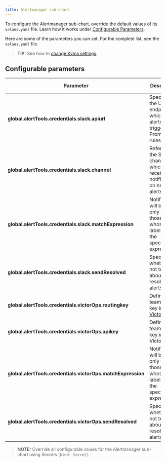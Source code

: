 ```yaml
---
title: Alertmanager sub-chart
---
```


To configure the Alertmanager sub-chart, override the default values of its `values.yaml` file.
Learn how it works under [Configurable Parameters](./README.md).

Here are some of the parameters you can set.
For the complete list, see the `values.yaml` file.

>**TIP:** See how to [change Kyma settings](../../04-operation-guides/operations/03-change-kyma-config-values.md).

## Configurable parameters

| Parameter | Description | Default value |
|-----------|-------------|---------------|
| **global.alertTools.credentials.slack.apiurl** | Specifies the URL endpoint which sends alerts triggered by Prometheus rules.  | None |
| **global.alertTools.credentials.slack.channel** | Refers to the Slack channel which receives notifications on new alerts. | None |
| **global.alertTools.credentials.slack.matchExpression** | Notifications will be sent only for those alerts whose labels match the specified expression.  | "severity: critical" |
| **global.alertTools.credentials.slack.sendResolved** | Specifies whether or not to notify about resolved alerts.  | true |
| **global.alertTools.credentials.victorOps.routingkey** | Defines the team routing key in [VictorOps](https://help.victorops.com/). | None |
| **global.alertTools.credentials.victorOps.apikey** | Defines the team API key in VictorOps. | None |
| **global.alertTools.credentials.victorOps.matchExpression** | Notifications will be sent only for those alerts whose labels match the specified expression.  | "severity: critical" |
| **global.alertTools.credentials.victorOps.sendResolved** | Specifies whether or not to notify about resolved alerts.  | true |

>**NOTE:** Override all configurable values for the Alertmanager sub-chart using Secrets (`kind: Secret`).
